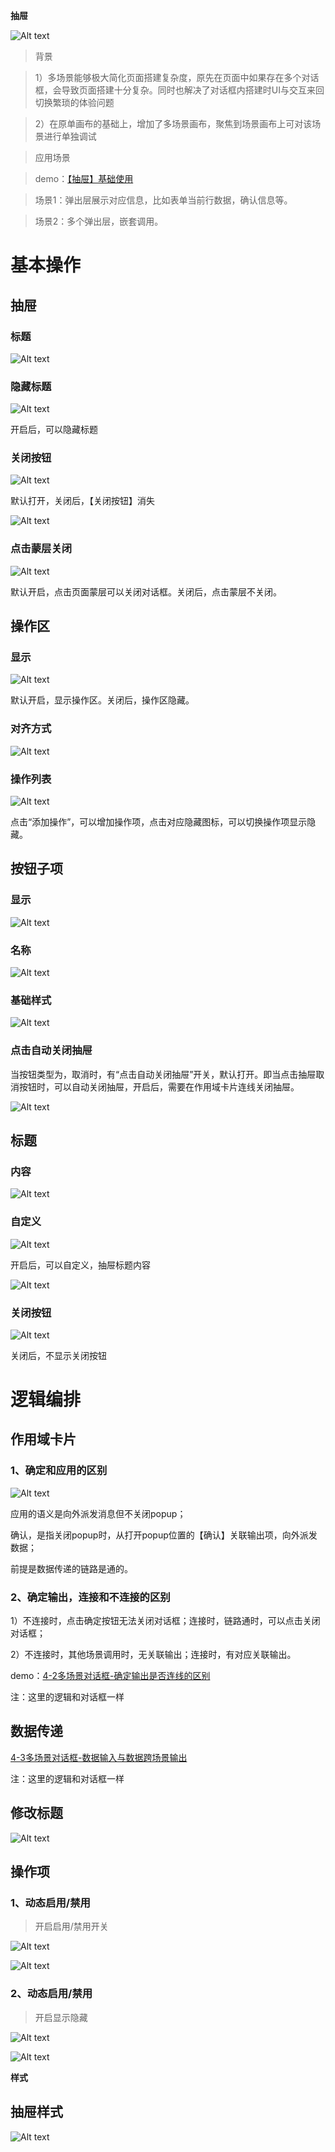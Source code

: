  **抽屉** 

![Alt text](img/image.png)

> 背景

> 1）多场景能够极大简化页面搭建复杂度，原先在页面中如果存在多个对话框，会导致页面搭建十分复杂。同时也解决了对话框内搭建时UI与交互来回切换繁琐的体验问题

> 2）在原单画布的基础上，增加了多场景画布，聚焦到场景画布上可对该场景进行单独调试

> 应用场景

> demo：[【抽屉】基础使用](https://my.mybricks.world/mybricks-pc-page/index.html?id=478163514458181)

> 场景1：弹出层展示对应信息，比如表单当前行数据，确认信息等。

> 场景2：多个弹出层，嵌套调用。

# 基本操作

## 抽屉

### 标题

![Alt text](img/image-1.png)

### 隐藏标题

![Alt text](img/image-2.png)

开启后，可以隐藏标题

### 关闭按钮

![Alt text](img/image-3.png)

默认打开，关闭后，【关闭按钮】消失

![Alt text](img/image-4.png)

### 点击蒙层关闭

![Alt text](img/image-5.png)

默认开启，点击页面蒙层可以关闭对话框。关闭后，点击蒙层不关闭。

## 操作区

### 显示

![Alt text](img/image-6.png)

默认开启，显示操作区。关闭后，操作区隐藏。

### 对齐方式

![Alt text](img/image-7.png)

### 操作列表

![Alt text](img/image-8.png)

点击“添加操作”，可以增加操作项，点击对应隐藏图标，可以切换操作项显示隐藏。

## 按钮子项

### 显示

![Alt text](img/image-9.png)

### 名称

![Alt text](img/image-10.png)

### 基础样式

![Alt text](img/image-11.png)

### 点击自动关闭抽屉

当按钮类型为，取消时，有“点击自动关闭抽屉”开关，默认打开。即当点击抽屉取消按钮时，可以自动关闭抽屉，开启后，需要在作用域卡片连线关闭抽屉。

![Alt text](img/image-12.png)

## 标题

### 内容

![Alt text](img/image-13.png)

### 自定义

![Alt text](img/image-14.png)

开启后，可以自定义，抽屉标题内容

![Alt text](img/image-15.png)

### 关闭按钮

![Alt text](img/image-16.png)

关闭后，不显示关闭按钮

# 逻辑编排

## 作用域卡片

### 1、确定和应用的区别

![Alt text](img/image-17.png)

应用的语义是向外派发消息但不关闭popup；

确认，是指关闭popup时，从打开popup位置的【确认】关联输出项，向外派发数据；

前提是数据传递的链路是通的。

### 2、确定输出，连接和不连接的区别

1）不连接时，点击确定按钮无法关闭对话框；连接时，链路通时，可以点击关闭对话框；

2）不连接时，其他场景调用时，无关联输出；连接时，有对应关联输出。

demo：[4-2多场景对话框-确定输出是否连线的区别](https://docs.qingque.cn/d/home/eZQDq1yt5jDHu1RTfk4eU8Fjl?identityId=20b8F4mmCiS)

注：这里的逻辑和对话框一样

## 数据传递

[4-3多场景对话框-数据输入与数据跨场景输出](https://docs.qingque.cn/d/home/eZQCyYAUW7-fDl-1e2l3JmjmP?identityId=20b8F4mmCiS)

注：这里的逻辑和对话框一样

## 修改标题

![Alt text](img/image-18.png)

## 操作项

### 1、动态启用/禁用

> 开启启用/禁用开关

![Alt text](img/image-19.png)

![Alt text](img/image-20.png)

### 2、动态启用/禁用

> 开启显示隐藏

![Alt text](img/image-21.png)

![Alt text](img/image-22.png)

 **样式** 

## 抽屉样式

![Alt text](img/image-23.png)
